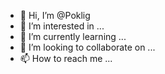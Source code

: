 - 👋 Hi, I’m @Poklig
- 👀 I’m interested in ...
- 🌱 I’m currently learning ...
- 💞️ I’m looking to collaborate on ...
- 📫 How to reach me ...

<!---
Poklig/Poklig is a ✨ special ✨ repository because its `README.md` (this file) appears on your GitHub profile.
You can click the Preview link to take a look at your changes.
--->

